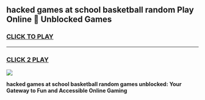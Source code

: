 
## hacked games at school basketball random Play Online 👋 Unblocked Games
<h3>
<a href="https://news.freeplayer.one?title=hacked_games_at_school_basketball_random&ref=17GH">CLICK TO PLAY</a></h3>
<hr>

<h3>
<a href="https://news.freeplayer.one?title=hacked_games_at_school_basketball_random&ref=17GH">CLICK 2 PLAY</a>
  
</h3>

<a href="https://news.freeplayer.one?title=hacked_games_at_school_basketball_random&ref=17GH/"><img src="https://clearcache.store/games.png"></a>


**hacked games at school basketball random games unblocked: Your Gateway to Fun and Accessible Online Gaming**
